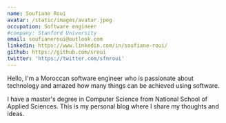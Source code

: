 ```yaml
---
name: Soufiane Roui
avatar: /static/images/avatar.jpeg
occupation: Software engineer
#company: Stanford University
email: soufianeroui@outlook.com
linkedin: https://www.linkedin.com/in/soufiane-roui/
github: https://github.com/sroui
twitter: 'https://twitter.com/sfnroui'
---
```


Hello, I'm a Moroccan software engineer who is passionate about technology and amazed how many things can be achieved using software.

I have a master's degree in Computer Science from National School of Applied Sciences. This is my personal blog where I share my thoughts and ideas.
